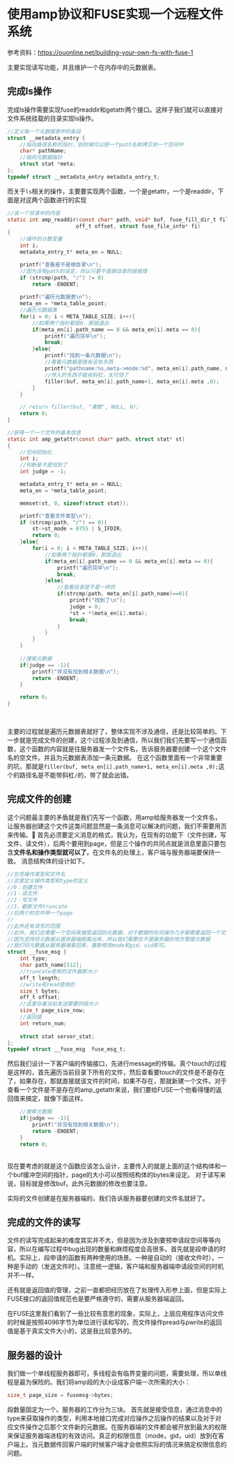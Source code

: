 # 使用amp协议和FUSE实现一个远程文件系统

参考资料：https://ouonline.net/building-your-own-fs-with-fuse-1

主要实现读写功能，并且维护一个在内存中的元数据表。

## 完成ls操作

完成ls操作需要实现fuse的readdir和getattr两个接口。这样子我们就可以直接对文件系统挂载的目录实现ls操作。

```C
//定义每一个元数据表中的条目
struct __metadata_entry {
    //指向路径名称的指针，到时候可以把一个path名称拷贝到一个空间中
    char* pathName;
    //指向元数据指针
    struct stat *meta;
};
typedef struct __metadata_entry metadata_entry_t;
```

而关于`ls`相关的操作，主要要实现两个函数，一个是getattr，一个是readdir，下面是对这两个函数进行的实现

```C
//读一个目录中的内容
static int amp_readdir(const char* path, void* buf, fuse_fill_dir_t filler,
                      off_t offset, struct fuse_file_info* fi)
{
    //循环的计数变量
    int i;
    metadata_entry_t* meta_en = NULL;

    printf("查看是不是根目录\n");
    //因为没有path的设定，所以只要不是跟目录的就报错
    if (strcmp(path, "/") != 0)
		return -ENOENT;
    
    printf("遍历元数据表\n");
    meta_en = *meta_table_point;
    //遍历元数据表
    for(i = 0; i < META_TABLE_SIZE; i++){
        //如果两个指针都是0，那就退出
        if(meta_en[i].path_name == 0 && meta_en[i].meta == 0){
            printf("遍历完毕\n");
            break;
        }else{
            printf("找到一条元数据\n");
            //看看元数据里面有没有东西
            printf("pathname:%s,meta->mode:%d", meta_en[i].path_name, meta_en[i].meta->st_mode);
            //传入的东西不能有斜杠，太可怕了
            filler(buf, meta_en[i].path_name+1, meta_en[i].meta ,0);
        }
    }

    // return filler(buf, "凑数", NULL, 0);
    return 0;
}

//获得一个一个文件的基本信息
static int amp_getattr(const char* path, struct stat* st)
{
    //空间初始化
    int i;
    //判断是不是找到了
    int judge = -1;

    metadata_entry_t* meta_en = NULL;
    meta_en = *meta_table_point;

    memset(st, 0, sizeof(struct stat));

    printf("查看文件类型\n");
    if (strcmp(path, "/") == 0){
        st->st_mode = 0755 | S_IFDIR;
        return 0;
    }else{
        for(i = 0; i < META_TABLE_SIZE; i++){
            //如果两个指针都是0，那就退出
            if(meta_en[i].path_name == 0 && meta_en[i].meta == 0){
                printf("遍历完毕\n");
                break;
            }else{
                //查看目录是不是一样的
                if(strcmp(path, meta_en[i].path_name)==0){
                    printf("找到了\n");
                    judge = 0;
                    *st = *(meta_en[i].meta);
                    break;
                }
            }
        }
    }
    
    //搜索元数据
    if(judge == -1){
        printf("并没有找到相关数据\n");
        return -ENOENT;
    }

    return 0;
}
```

<br/>

主要的过程就是遍历元数据表就好了，整体实现不涉及通信，还是比较简单的。下一步就是完成文件的创建，这个过程涉及到通信，所以我们我们先要写一个通信函数，这个函数的内容就是往服务器发一个文件名，告诉服务器要创建一个这个文件名的空文件。并且为元数据表添加一条元数据。
在这个函数里面有一个非常重要的坑，那就是`filler(buf, meta_en[i].path_name+1, meta_en[i].meta ,0);`这个的路径名是不能带斜杠`/`的，带了就会出错。


## 完成文件的创建

这个问题最主要的矛盾就是我们先写一个函数，用amp给服务器发一个文件名，让服务器创建这个文件这类问题显然是一条消息可以解决的问题，我们不需要用页来传输。
首先必须要定义消息的格式，我认为，在现有的功能下（文件创建，写文件、读文件），后两个要用到page，但是三个操作的共同点就是消息里面只要包含**文件名和操作类型就可以了**。在文件名的处理上，客户端与服务器端要保持一致。
消息结构体的设计如下。
```C
//包含操作类型和文件名
//这里定义操作类型和type的定义
//0：创建文件
//1：读文件
//2：写文件
//3、截断文件truncate
//后两个的包中带一个page
//
//此外还有读写的范围
//此外，我们还需要一个空间来接受返回的元数据，对于数据的任何操作几乎都需要返回一个文件的元数据
//因为坚持将元数据从服务器端脱离出来，所以我们需要在不是服务器的地方管理元数据
//我们将元数据从服务器端拿回来，重新修改mode和gid、uid即可。
struct __fuse_msg {
	int type;
	char path_name[512];
    //truncate使用的文件截断大小
    off_t length;
    //write和read使用的
    size_t bytes;
    off_t offset;
    //这里存着当前发送需要的段大小
    size_t page_size_now;
    //返回值
    int return_num;
    
    struct stat server_stat;
};
typedef struct __fuse_msg  fuse_msg_t;
```
然后我们设计一下客户端的传输接口，先进行message的传输。真个touch的过程是这样的，首先遍历当前目录下所有的文件，然后查看要touch的文件是不是存在了，如果存在，那就直接就该文件的时间，如果不存在，那就新建一个文件。对于查看一个文件是不是存在的amp_getattr来说，我们要给FUSE一个他看得懂的返回值来搞定，就像下面这样。

```C
    //搜索元数据
    if(judge == -1){
        printf("并没有找到相关数据\n");
        return -ENOENT;
    }
    return 0;
```

<br/>
现在要考虑的就是这个函数应该怎么设计，主要传入的就是上面的这个结构体和一个buf缓冲空间的指针，page的大小可以按照结构体的bytes来设定。
对于读写来说，目标就是修改buf。此外元数据的修改也要注意。

实际的文件创建是在服务器端的，我们告诉服务器要创建的文件名就好了。

## 完成的文件的读写

文件的读写完成起来的难度其实并不大，但是因为涉及到要预申请段空间等等内容，所以在编写过程中bug出现的数量和麻烦程度会高很多。首先就是段申请的时机。实际上，段申请的函数有两种使用的场景。一种是自动的（接收文件时），一种是手动的（发送文件时）。注意统一逻辑，客户端和服务器端申请段空间的时机并不一样。

还有就是返回值的管理，之前一直都把经历放在了处理传入形参上面，但是实际上FUSE接口的返回值规范也是要严格遵守的，需要从服务器端返回。

在FUSE这里我们看到了一些比较有意思的现象，实际上，上层应用程序访问文件的时候是按照4096字节为单位进行读和写的，而文件操作pread与pwrite的返回值是基于真实文件大小的，这是我比较意外的。

## 服务器的设计
我们做一个单线程服务器即可，多线程会有临界变量的问题，需要处理，所以单线程是最为保险的。我们将amp段的大小设成客户端一次所需的大小：
```C
size_t page_size = fusemsg->bytes;
```
段数量固定为一个。服务器的工作分为三块。
首先就是接受信息，通过消息中的type来获取操作的类型，利用本地接口完成对应操作之后操作的结果以及对于对应文件操作之后那个文件新的元数据。在服务器端的文件都会被开放到最大的权限来保证服务器端进程的有效访问。真正的权限信息（mode，gid，uid）放到在客户端上。当元数据传回客户端的时候客户端才会依照实际的情况来搞定权限信息的问题。




